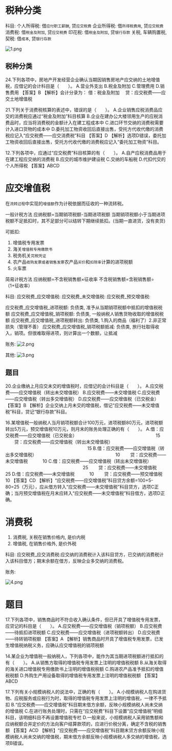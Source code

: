 








# 税种分类



科目:
个人所得税: 借`应付职工薪酬`, 贷`应交税费`
企业所得税: 借`所得税费用`, 贷`应交税费`
消费税: 借`税金及附加`, 贷`应交税费`
印花税: 借`税金及附加`, 贷`银行存款`
关税, 车辆购置税, 契税: 借`成本`, 贷`银行存款`


![1.png](1.png)


## 税种分类

24.下列各项中，房地产开发经营企业确认当期因销售房地产应交纳的土地增值税，应借记的会计科目是（　　）。
A.营业外支出
B.税金及附加
C.管理费用
D.销售费用
【答案】B
【解析】会计分录为：
借：税金及附加
　贷：应交税费——应交土地增值税


21.下列关于消费税核算的表述中，错误的是（　　）。
A.企业销售应税消费品应交的消费税应通过“税金及附加”科目核算
B.企业在建办公大楼领用生产的应税消费品时，应当将消费税的金额计入在建工程成本中
C.进口环节交纳的消费税需要计入进口货物的成本中
D.委托加工物资收回后直接出售，受托方代收代缴的消费税应记入“应交税费——应交消费税”科目
【答案】D
【解析】选项D错误，委托加工物资收回后直接出售，受托方代收代缴的消费税应记入“委托加工物资”科目。


12.下列各项中，应通过“应交税费”科目核算的有（　　）。
A.自产应税消费品用于在建工程应交纳的消费税
B.应交的城市维护建设税
C.交纳的车船税
D.代扣代交的个人所得税
【答案】ABCD




# 应交增值税
在`流转过程`中实现的`增值额`作为计税依据而征收的一种流转税。


一般计税方法
应纳税额=当期销项税额-当期进项税额
当期销项税额小于当期进项税额不足抵扣时，其不足部分可以结转下期继续抵扣。(当期一直进货，没有卖货)


可抵扣:
1. 增值税专用发票
2. 海关`增值税专用缴款书`
3. 税务机关`完税凭证`
4. 农产品`收购发票或者销售发票`农产品`买价`和`扣除率`计算的进项税额
5. 火车票


简易计税方法
应纳税额=不含税销售额×征收率
不含税销售额=含税销售额÷（1+征收率）


科目:
应交税费_应交增值税: 
应交税费_未交增值税:
应交税费_预交增值税:


应交税费_应交增值税_进项税额: 负债类, 准予从当期销项税额中抵扣的增值税税额
应交税费_应交增值税_销项税额: 负债类, 一般纳税人销售货物收取的增值税税额
应交税费_应交增值税_进项税额转出: 负债类, 1.购入的商品（福利了）2.非正常损失（管理不善）
应交税费_应交增值税_销项税额抵减: 负债类, 旅行社取得收入，销项。但很难取得进项，则计算出一个数额，让抵减

账务:
![2.png](2.png)


其他:
![3.png](3.png)



## 题目
20.企业缴纳上月应交未交的增值税时，应借记的会计科目是（　　）。
A.应交税费——应交增值税（转出未交增值税）
B.应交税费——未交增值税
C.应交税费——应交增值税（转出多交增值税）
D.应交税费——应交增值税（已交税金）
【答案】B
【解析】企业交纳上月未交的增值税，借记“应交税费——未交增值税”科目，贷记“银行存款”科目。


16.某增值税一般纳税人当月销项税额合计100万元，进项税额80万元，进项税额转出5万元，预交增值税10万元，则月末的账务处理正确的有（　　）。
A.借：应交税费——应交增值税（已交税金）
　　　　　　　　　　　　　　　　　 15
　　贷：应交税费——应交增值税（转出未交增值税）
　　　　　　　　　　　　　　　　　　 15
B.借：应交税费——应交增值税（转出多交增值税）
　　　　　　　　　　　　　　　　　 10
　　贷：应交税费——未交增值税　　　 10
C.借：应交税费——应交增值税（转出未交增值税）
　　　　　　　　　　　　　　　　　 25
　　贷：应交税费——未交增值税　　　 25
D.借：应交税费——未交增值税　　　 10
　　贷：应交税费——预交增值税　　　 10
【答案】CD
【解析】“应交税费——应交增值税”科目贷方余额=100+5-80=25（万元），应从借方转入“应交税费——未交增值税”科目贷方，选项C正确；当月预交增值税在月末应转入“应交税费——未交增值税”科目借方，选项D正确。



# 消费税
1. 消费税, 关税在销售价格内, 是价内税
2. 增值税, 在销售价格外, 是价外税

科目:
应交税费_应交消费税:应交纳的消费税计入该科目贷方，已交纳的消费税计入该科目借方；期末余额在借方，反映企业多交纳的消费税。


账务:

![4.png](4.png)


# 题目
17.下列各项中，销售商品时不符合收入确认条件，但已开具了增值税专用发票，应贷记的科目是（　　）。
A.应交税费——应交增值税（销项税额）
B.应交税费——待抵扣进项税额
C.应交税费——应交增值税（进项税额转出）
D.应交税费——待转销项税额
【答案】A
【解析】销售商品时开具了增值税专用发票，已发生增值税纳税义务，应确认应交增值税的销项税额


14.某企业为增值税一般纳税人，下列各项中，能作为其当期进项税额进行抵扣的有（　　）。
A.从销售方取得的增值税专用发票上注明的增值税税额
B.从海关取得的海关进口增值税专用缴款书上注明的增值税税额
C.购进农产品准予抵扣的增值税税额
D.外购生产用设备取得的增值税专用发票上注明的增值税税额
【答案】ABCD


17.下列有关小规模纳税人的说法中，正确的有（　　）。
A.小规模纳税人在购进货物、应税服务或应税行为时，取得的增值税专用发票上注明的增值税，一律不予抵扣
B.“应交税费——应交增值税”科目期末借方余额，反映小规模纳税人尚未交纳的增值税
C.在进行账务处理时，只需在“应交税费”科目下设置“应交增值税”明细科目，该明细科目不再设置增值税专栏
D.一般来说，小规模纳税人采用销售额和应纳税额合并定价的方法向客户结算款项的，应进行价税分离，确定不含税的销售额
【答案】ACD
【解析】“应交税费——应交增值税”科目期末贷方余额反映小规模纳税人尚未交纳的增值税，期末借方余额反映小规模纳税人多交纳的增值税，选项B错误。











